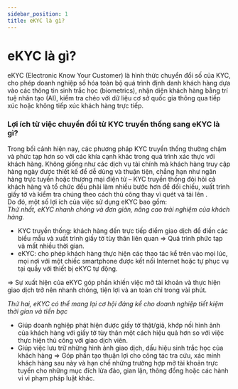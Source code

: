 ```yaml
---
sidebar_position: 1
title: eKYC là gì?
---
```


# eKYC là gì? 
eKYC (Electronic Know Your Customer) là hình thức chuyển đổi số của KYC, cho phép doanh nghiệp số hóa toàn bộ quá trình định danh khách hàng dựa vào các thông tin sinh trắc học (biometrics), nhận diện khách hàng bằng trí tuệ nhân tạo (AI), kiểm tra chéo với dữ liệu cơ sở quốc gia thông qua tiếp xúc hoặc không tiếp xúc khách hàng trực tiếp.
### Lợi ích từ việc chuyển đổi từ KYC truyền thống sang eKYC là gì? 
Trong bối cảnh hiện nay, các phương pháp KYC truyền thống thường chậm và phức tạp hơn so với các khía cạnh khác trong quá trình xác thực với khách hàng. Không giống như các dịch vụ tài chính mà khách hàng truy cập hàng ngày được thiết kế để dễ dùng và thuận tiện, chẳng hạn như ngân hàng trực tuyến hoặc thương mại điện tử – KYC truyền thống đòi hỏi cả khách hàng và tổ chức đều phải làm nhiều bước hơn để đối chiếu, xuất trình giấy tờ và kiểm tra chúng theo cách thủ công thay vì quét và tải lên .<br/>
Do đó, một số lợi ích của việc sử dụng eKYC bao gồm:<br/>
*Thứ nhất, eKYC nhanh chóng và đơn giản, nâng cao trải nghiệm của khách hàng.*
* KYC truyền thống: khách hàng đến trực tiếp điểm giao dịch để điền các biểu mẫu và xuất trình giấy tờ tùy thân liên quan => Quá trình phức tạp và mất nhiều thời gian.  
* eKYC: cho phép khách hàng thực hiện các thao tác kể trên vào mọi lúc, mọi nơi với một chiếc smartphone được kết nối Internet hoặc tự phục vụ tại quầy với thiết bị eKYC tự động. 

=> Sự xuất hiện của eKYC góp phần khiến việc mở tài khoản và thực hiện giao dịch trở nên nhanh chóng, tiện lợi và an toàn chỉ trong vài phút.

*Thứ hai, eKYC có thể mang lại cơ hội đáng kể cho doanh nghiệp tiết kiệm thời gian và tiền bạc*  
* Giúp doanh nghiệp phát hiện được giấy tờ thật/giả, khớp nối hình ảnh của khách hàng với giấy tờ tùy thân một cách hiệu quả hơn so với việc thực hiện thủ công với giao dịch viên.  
* Giúp việc lưu trữ những hình ảnh giao dịch, dấu hiệu sinh trắc học của khách hàng => Góp phần tạo thuận lợi cho công tác tra cứu, xác minh khách hàng sau này và hạn chế những trường hợp mở tài khoản trực tuyến cho những mục đích lừa đảo, gian lận, thông đồng hoặc các hành vi vi phạm pháp luật khác. 



